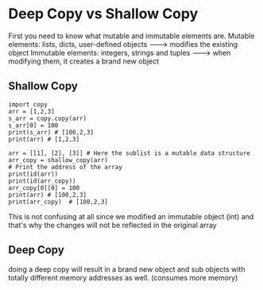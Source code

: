# Deep Copy vs Shallow Copy

First you need to know what mutable and immutable elements are.
Mutable elements: lists, dicts, user-defined objects ---> modifies the existing object
Immutable elements: integers, strings and tuples ---> when modifying them, it creates a brand new object

## Shallow Copy
```
import copy
arr = [1,2,3]
s_arr = copy.copy(arr)
s_arr[0] = 100
print(s_arr) # [100,2,3]
print(arr) # [1,2,3] 

arr = [[1], [2], [3]] # Here the sublist is a mutable data structure
arr_copy = shallow_copy(arr)
# Print the address of the array
print(id(arr))  
print(id(arr_copy))  
arr_copy[0][0] = 100
print(arr) # [100,2,3]
print(arr_copy)  # [100,2,3]
```

This is not confusing at all since we modified an immutable object (int) and that's why the changes will not be reflected in the original array

## Deep Copy
doing a deep copy will result in a brand new object and sub objects with totally different memory addresses as well. (consumes more memory)

